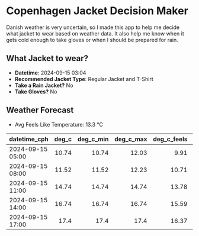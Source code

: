 
# Copenhagen Jacket Decision Maker

Danish weather is very uncertain, so I made this app to help me decide what jacket to wear based on weather data. 
It also help me know when it gets cold enough to take gloves or when I should be prepared for rain.

## What Jacket to wear?

- **Datetime**: 2024-09-15 03:04
- **Recommended Jacket Type**: Regular Jacket and T-Shirt
- **Take a Rain Jacket?** No
- **Take Gloves?** No

## Weather Forecast
- Avg Feels Like Temperature: 13.3 °C

| datetime_cph     |   deg_c |   deg_c_min |   deg_c_max |   deg_c_feels | weather   | wind   | rain   |
|:-----------------|--------:|------------:|------------:|--------------:|:----------|:-------|:-------|
| 2024-09-15 05:00 |   10.74 |       10.74 |       12.03 |          9.91 | Clear     | Low    | None   |
| 2024-09-15 08:00 |   11.52 |       11.52 |       12.23 |         10.71 | Clear     | Low    | None   |
| 2024-09-15 11:00 |   14.74 |       14.74 |       14.74 |         13.78 | Clouds    | Low    | None   |
| 2024-09-15 14:00 |   16.74 |       16.74 |       16.74 |         15.59 | Clouds    | Low    | None   |
| 2024-09-15 17:00 |   17.4  |       17.4  |       17.4  |         16.37 | Clear     | Low    | None   |
        